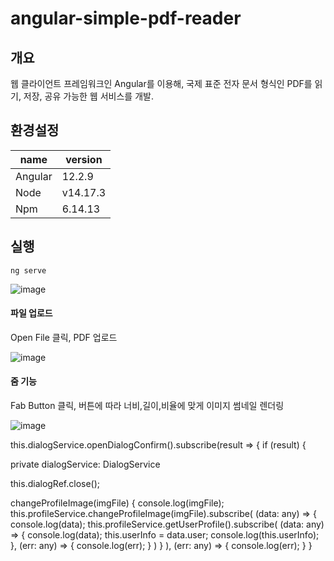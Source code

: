 # angular-simple-pdf-reader

## 개요

웹 클라이언트 프레임워크인 Angular를 이용해, 국제 표준 전자 문서 형식인 PDF를 읽기, 저장, 공유 가능한 웹 서비스를 개발.

## 환경설정

| name | version |
|---|---|
| Angular | 12.2.9 |
| Node | v14.17.3 |
| Npm | 6.14.13 |

## 실행

```
ng serve
```

![image](https://user-images.githubusercontent.com/91445932/146306759-729e253b-12e8-4c4f-b36f-84630571575c.png)

#### 파일 업로드

Open File 클릭, PDF 업로드

![image](https://user-images.githubusercontent.com/91445932/146306807-0acc58d5-c162-4bb3-8e8d-9203ae8496df.png)


#### 줌 기능

Fab Button 클릭, 버튼에 따라 너비,길이,비율에 맞게 이미지 썸네일 렌더링

![image](https://user-images.githubusercontent.com/91445932/146307747-3d05ec56-bb00-4e11-8cb0-b1c61e776d61.png)


this.dialogService.openDialogConfirm().subscribe(result => {
			if (result) {

private dialogService: DialogService

this.dialogRef.close();

changeProfileImage(imgFile) {
		console.log(imgFile);
		this.profileService.changeProfileImage(imgFile).subscribe(
			(data: any) => {
				console.log(data);
				this.profileService.getUserProfile().subscribe(
					(data: any) => {
						console.log(data);
						this.userInfo = data.user;
						console.log(this.userInfo);
					},
					(err: any) => {
						console.log(err);
					}
				)
			}
		), (err: any) => {
			console.log(err);
		}
	}